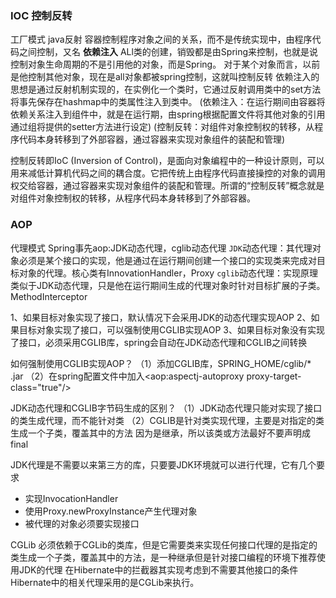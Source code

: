 ### IOC **控制反转**  
工厂模式 java反射
容器控制程序对象之间的关系，而不是传统实现中，由程序代码之间控制，又名 **依赖注入**
ALl类的创建，销毁都是由Spring来控制，也就是说控制对象生命周期的不是引用他的对象，而是Spring。
对于某个对象而言，以前是他控制其他对象，现在是all对象都被spring控制，这就叫控制反转
依赖注入的思想是通过反射机制实现的，在实例化一个类时，它通过反射调用类中的set方法将事先保存在hashmap中的类属性注入到类中。
(依赖注入：在运行期间由容器将依赖关系注入到组件中，就是在运行期，由spring根据配置文件将其他对象的引用通过组将提供的setter方法进行设定)
(控制反转：对组件对象控制权的转移，从程序代码本身转移到了外部容器，通过容器来实现对象组件的装配和管理)

控制反转即IoC (Inversion of Control)，是面向对象编程中的一种设计原则，可以用来减低计算机代码之间的耦合度。它把传统上由程序代码直接操控的对象的调用权交给容器，通过容器来实现对象组件的装配和管理。所谓的“控制反转”概念就是对组件对象控制权的转移，从程序代码本身转移到了外部容器。

### AOP
代理模式
Spring事先aop:JDK动态代理，cglib动态代理
`JDK`动态代理：其代理对象必须是某个接口的实现，他是通过在运行期间创建一个接口的实现类来完成对目标对象的代理。核心类有InnovationHandler，Proxy
`cglib`动态代理：实现原理类似于JDK动态代理，只是他在运行期间生成的代理对象时针对目标扩展的子类。MethodInterceptor

1、如果目标对象实现了接口，默认情况下会采用JDK的动态代理实现AOP
2、如果目标对象实现了接口，可以强制使用CGLIB实现AOP
3、如果目标对象没有实现了接口，必须采用CGLIB库，spring会自动在JDK动态代理和CGLIB之间转换

如何强制使用CGLIB实现AOP？
 （1）添加CGLIB库，SPRING_HOME/cglib/* .jar
 （2）在spring配置文件中加入<aop:aspectj-autoproxy proxy-target-class="true"/>

 JDK动态代理和CGLIB字节码生成的区别？
  （1）JDK动态代理只能对实现了接口的类生成代理，而不能针对类
  （2）CGLIB是针对类实现代理，主要是对指定的类生成一个子类，覆盖其中的方法
    因为是继承，所以该类或方法最好不要声明成final

JDK代理是不需要以来第三方的库，只要要JDK环境就可以进行代理，它有几个要求
* 实现InvocationHandler
* 使用Proxy.newProxyInstance产生代理对象
* 被代理的对象必须要实现接口

CGLib 必须依赖于CGLib的类库，但是它需要类来实现任何接口代理的是指定的类生成一个子类，覆盖其中的方法，是一种继承但是针对接口编程的环境下推荐使用JDK的代理
在Hibernate中的拦截器其实现考虑到不需要其他接口的条件Hibernate中的相关代理采用的是CGLib来执行。
